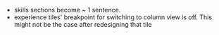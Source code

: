 - skills sections become ~ 1 sentence.
- experience tiles' breakpoint for switching to column view is off. This might not be the case after redesigning that tile
